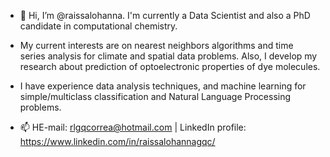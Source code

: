 - 👋 Hi, I’m @raissalohanna. I'm currently a Data Scientist and also a PhD candidate in computational chemistry.

- My current interests are on nearest neighbors algorithms and time series analysis for climate and spatial data problems. Also, I develop my research about prediction of optoelectronic properties of dye molecules.

- I have experience data analysis techniques, and machine learning for simple/multiclass classification and Natural Language Processing problems.

- 📫 HE-mail: rlgqcorrea@hotmail.com | LinkedIn profile: https://www.linkedin.com/in/raissalohannagqc/

<!---
raissalohanna/raissalohanna is a ✨ special ✨ repository because its `README.md` (this file) appears on your GitHub profile.
You can click the Preview link to take a look at your changes.
--->
